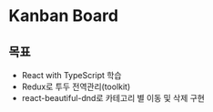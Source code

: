 # Kanban Board

## 목표

- React with TypeScript 학습
- Redux로 투두 전역관리(toolkit)
- react-beautiful-dnd로 카테고리 별 이동 및 삭제 구현
